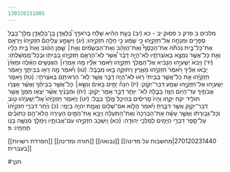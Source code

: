 ```yaml
---
130320231805
---
```


מלכים ב פרק כ פסוק יב - כא
(יב) בָּעֵ֣ת הַהִ֡יא שָׁלַ֡ח בְּרֹאדַ֣ךְ בַּ֠לְאֲדָן בֶּֽן־בַּלְאֲדָ֧ן מֶֽלֶךְ־בָּבֶ֛ל סְפָרִ֥ים וּמִנְחָ֖ה אֶל־חִזְקִיָּ֑הוּ כִּ֣י שָׁמַ֔ע כִּ֥י חָלָ֖ה חִזְקִיָּֽהוּ:
(יג) וַיִּשְׁמַ֣ע עֲלֵיהֶם֘ חִזְקִיָּהוּ֒ וַיַּרְאֵ֣ם אֶת־כָּל־בֵּ֣ית נְכֹתֹ֡ה אֶת־הַכֶּסֶף֩ וְאֶת־הַזָּהָ֨ב וְאֶת־הַבְּשָׂמִ֜ים וְאֵ֣ת׀ שֶׁ֣מֶן הַטּ֗וֹב וְאֵת֙ בֵּ֣ית כֵּלָ֔יו וְאֵ֛ת כָּל־אֲשֶׁ֥ר נִמְצָ֖א בְּאֽוֹצְרֹתָ֑יו לֹֽא־הָיָ֣ה דָבָ֗ר אֲ֠שֶׁר לֹֽא־הֶרְאָ֧ם חִזְקִיָּ֛הוּ בְּבֵית֖וֹ וּבְכָל־מֶמְשַׁלְתּֽוֹ:
(יד) וַיָּבֹא֙ יְשַֽׁעְיָ֣הוּ הַנָּבִ֔יא אֶל־הַמֶּ֖לֶךְ חִזְקִיָּ֑הוּ וַיֹּ֨אמֶר אֵלָ֜יו מָ֥ה אָמְר֣וּ׀ הָאֲנָשִׁ֣ים הָאֵ֗לֶּה וּמֵאַ֙יִן֙ יָבֹ֣אוּ אֵלֶ֔יךָ וַיֹּ֙אמֶר֙ חִזְקִיָּ֔הוּ מֵאֶ֧רֶץ רְחוֹקָ֛ה בָּ֖אוּ מִבָּבֶֽל:
(טו) וַיֹּ֕אמֶר מָ֥ה רָא֖וּ בְּבֵיתֶ֑ךָ וַיֹּ֣אמֶר חִזְקִיָּ֗הוּ אֵ֣ת כָּל־אֲשֶׁ֤ר בְּבֵיתִי֙ רָא֔וּ לֹא־הָיָ֥ה דָבָ֛ר אֲשֶׁ֥ר לֹֽא־ הִרְאִיתִ֖ם בְּאֹצְרֹתָֽי:
(טז) וַיֹּ֥אמֶר יְשַׁעְיָ֖הוּ אֶל־חִזְקִיָּ֑הוּ שְׁמַ֖ע דְּבַר־יְקֹוָֽק:
(יז) הִנֵּה֘ יָמִ֣ים בָּאִים֒ וְנִשָּׂ֣א׀ כָּל־אֲשֶׁ֣ר בְּבֵיתֶ֗ךָ וַאֲשֶׁ֨ר אָצְר֧וּ אֲבֹתֶ֛יךָ עַד־הַיּ֥וֹם הַזֶּ֖ה בָּבֶ֑לָה לֹֽא־ יִוָּתֵ֥ר דָּבָ֖ר אָמַ֥ר יְקֹוָֽק:
(יח) וּמִבָּנֶ֜יךָ אֲשֶׁ֨ר יֵצְא֧וּ מִמְּךָ֛ אֲשֶׁ֥ר תּוֹלִ֖יד יקח יִקָּ֑חוּ וְהָיוּ֙ סָֽרִיסִ֔ים בְּהֵיכַ֖ל מֶ֥לֶךְ בָּבֶֽל:
(יט) וַיֹּ֤אמֶר חִזְקִיָּ֙הוּ֙ אֶֽל־יְשַֽׁעְיָ֔הוּ ט֥וֹב דְּבַר־יְקֹוָ֖ק אֲשֶׁ֣ר דִּבַּ֑רְתָּ וַיֹּ֕אמֶר הֲל֛וֹא אִם־שָׁל֥וֹם וֶאֱמֶ֖ת יִהְיֶ֥ה בְיָמָֽי:
(כ) וְיֶ֨תֶר דִּבְרֵ֤י חִזְקִיָּ֙הוּ֙ וְכָל־גְּב֣וּרָת֔וֹ וַאֲשֶׁ֣ר עָשָׂ֗ה אֶת־הַבְּרֵכָה֙ וְאֶת־הַתְּעָלָ֔ה וַיָּבֵ֥א אֶת־הַמַּ֖יִם הָעִ֑ירָה הֲלֹא־הֵ֣ם כְּתוּבִ֗ים עַל־סֵ֛פֶר דִּבְרֵ֥י הַיָּמִ֖ים לְמַלְכֵ֥י יְהוּדָֽה:
(כא) וַיִּשְׁכַּ֥ב חִזְקִיָּ֖הוּ עִם־אֲבוֹתָ֑יו וַיִּמְלֹ֛ךְ מְנַשֶּׁ֥ה בְנ֖וֹ תַּחְתָּֽיו: פ 

[[הפרדת רשויות]]
[[תורה ומדינה]]
[[נבואה]]
[[270120231440|מחשבות על מדינה בעברית]]

#תנך
